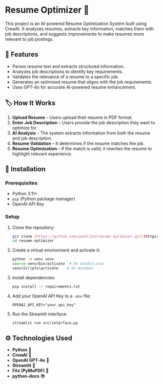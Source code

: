 # Resume Optimizer 📝

This project is an AI-powered Resume Optimization System built using CrewAI. It analyzes resumes, extracts key information, matches them with job descriptions, and suggests improvements to make resumes more relevant to job postings.

## 🚀 Features

- Parses resume text and extracts structured information.
- Analyzes job descriptions to identify key requirements.
- Validates the relevance of a resume to a specific job.
- Generates an optimized resume that aligns with the job requirements.
- Uses GPT-4o for accurate AI-powered resume enhancement.

## 🏷️ How It Works

1. **Upload Resume** – Users upload their resume in PDF format.
2. **Enter Job Description** – Users provide the job description they want to optimize for.
3. **AI Analysis** – The system extracts information from both the resume and job description.
4. **Resume Validation** – It determines if the resume matches the job.
5. **Resume Optimization** – If the match is valid, it rewrites the resume to highlight relevant experience.

## 🛀 Installation

### Prerequisites
- Python 3.11+
- `pip` (Python package manager)
- OpenAI API Key

### Setup
1. Clone the repository:
   ```bash
   git clone [https://github.com/yanal154/resume-optimizer.git](https://github.com/yanal154/resume-optimizer_agents)
   cd resume-optimizer
   ```

2. Create a virtual environment and activate it:
   ```bash
   python -m venv venv
   source venv/bin/activate  # On macOS/Linux
   venv\Scripts\activate    # On Windows
   ```

3. Install dependencies:
   ```bash
   pip install -r requirements.txt
   ```

4. Add your OpenAI API Key to a `.env` file:
   ```env
   OPENAI_API_KEY="your_api_key"
   ```

5. Run the Streamlit interface:
   ```bash
   streamlit run src/interface.py
   ```

## ⚙️ Technologies Used

- **Python** 🐍
- **CrewAI** 🤖
- **OpenAI GPT-4o** 🧪
- **Streamlit** 🎨
- **Fitz (PyMuPDF)** 🌟
- **python-docx** 📚

